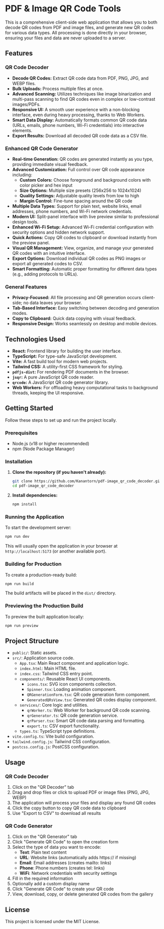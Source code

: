 # PDF & Image QR Code Tools

This is a comprehensive client-side web application that allows you to both decode QR codes from PDF and image files, and generate new QR codes for various data types. All processing is done directly in your browser, ensuring your files and data are never uploaded to a server.

## Features

### QR Code Decoder
- **Decode QR Codes:** Extract QR code data from PDF, PNG, JPG, and WEBP files.
- **Bulk Uploads:** Process multiple files at once.
- **Advanced Scanning:** Utilizes techniques like image binarization and multi-pass scanning to find QR codes even in complex or low-contrast images/PDFs.
- **Responsive UI:** A smooth user experience with a non-blocking interface, even during heavy processing, thanks to Web Workers.
- **Smart Data Display:** Automatically formats common QR code data (URLs, emails, phone numbers, Wi-Fi credentials) into interactive elements.
- **Export Results:** Download all decoded QR code data as a CSV file.

### Enhanced QR Code Generator
- **Real-time Generation:** QR codes are generated instantly as you type, providing immediate visual feedback.
- **Advanced Customization:** Full control over QR code appearance including:
  - **Custom Colors:** Choose foreground and background colors with color picker and hex input
  - **Size Options:** Multiple size presets (256x256 to 1024x1024)
  - **Quality Settings:** Adjustable quality levels from low to high
  - **Margin Control:** Fine-tune spacing around the QR code
- **Multiple Data Types:** Support for plain text, website links, email addresses, phone numbers, and Wi-Fi network credentials.
- **Modern UI:** Split-panel interface with live preview similar to professional design tools.
- **Enhanced Wi-Fi Setup:** Advanced Wi-Fi credential configuration with security options and hidden network support.
- **Quick Actions:** Copy QR codes to clipboard or download instantly from the preview panel.
- **Visual QR Management:** View, organize, and manage your generated QR codes with an intuitive interface.
- **Export Options:** Download individual QR codes as PNG images or export all generated codes to CSV.
- **Smart Formatting:** Automatic proper formatting for different data types (e.g., adding protocols to URLs).

### General Features
- **Privacy-Focused:** All file processing and QR generation occurs client-side; no data leaves your browser.
- **Tab-Based Interface:** Easy switching between decoding and generation modes.
- **Copy to Clipboard:** Quick data copying with visual feedback.
- **Responsive Design:** Works seamlessly on desktop and mobile devices.

## Technologies Used

- **React:** Frontend library for building the user interface.
- **TypeScript:** For type-safe JavaScript development.
- **Vite:** A fast build tool for modern web projects.
- **Tailwind CSS:** A utility-first CSS framework for styling.
- **`pdfjs-dist`:** For rendering PDF documents in the browser.
- **`jsqr`:** A pure JavaScript QR code reader.
- **`qrcode`:** A JavaScript QR code generator library.
- **Web Workers:** For offloading heavy computational tasks to background threads, keeping the UI responsive.

## Getting Started

Follow these steps to set up and run the project locally.

### Prerequisites

- Node.js (v18 or higher recommended)
- npm (Node Package Manager)

### Installation

1.  **Clone the repository (if you haven't already):**

    ```bash
    git clone https://github.com/Kanantorn/pdf-image_qr_code_decoder.git
    cd pdf-image_qr_code_decoder
    ```

2.  **Install dependencies:**

    ```bash
    npm install
    ```

### Running the Application

To start the development server:

```bash
npm run dev
```

This will usually open the application in your browser at `http://localhost:5173` (or another available port).

### Building for Production

To create a production-ready build:

```bash
npm run build
```

The build artifacts will be placed in the `dist/` directory.

### Previewing the Production Build

To preview the built application locally:

```bash
npm run preview
```

## Project Structure

-   `public/`: Static assets.
-   `src/`: Application source code.
    -   `App.tsx`: Main React component and application logic.
    -   `index.html`: Main HTML file.
    -   `index.css`: Tailwind CSS entry point.
    -   `components/`: Reusable React UI components.
        -   `icons.tsx`: SVG icon components collection.
        -   `Spinner.tsx`: Loading animation component.
        -   `QRGenerationForm.tsx`: QR code generation form component.
        -   `GeneratedQRsView.tsx`: Generated QR codes display component.
    -   `services/`: Core logic and utilities.
        -   `qrWorker.ts`: Web Worker for background QR code scanning.
        -   `qrGenerator.ts`: QR code generation service.
        -   `qrParser.tsx`: Smart QR code data parsing and formatting.
        -   `export.ts`: CSV export functionality.
    -   `types.ts`: TypeScript type definitions.
-   `vite.config.ts`: Vite build configuration.
-   `tailwind.config.js`: Tailwind CSS configuration.
-   `postcss.config.js`: PostCSS configuration.

## Usage

### QR Code Decoder
1. Click on the "QR Decoder" tab
2. Drag and drop files or click to upload PDF or image files (PNG, JPG, WEBP)
3. The application will process your files and display any found QR codes
4. Click the copy button to copy QR code data to clipboard
5. Use "Export to CSV" to download all results

### QR Code Generator
1. Click on the "QR Generator" tab
2. Click "Generate QR Code" to open the creation form
3. Select the type of data you want to encode:
   - **Text**: Plain text content
   - **URL**: Website links (automatically adds https:// if missing)
   - **Email**: Email addresses (creates mailto: links)
   - **Phone**: Phone numbers (creates tel: links)
   - **WiFi**: Network credentials with security settings
4. Fill in the required information
5. Optionally add a custom display name
6. Click "Generate QR Code" to create your QR code
7. View, download, copy, or delete generated QR codes from the gallery

## License

This project is licensed under the MIT License.
